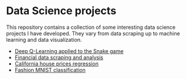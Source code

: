# Data Science projects

This repository contains a collection of some interesting data science projects I have developed. They vary from data scraping up to machine learning and data visualization.

  - [Deep Q-Learning applied to the Snake game](Snake_Deep_Q_Learning/Snake.ipynb)
  - [Financial data scraping and analysis](Finfiz_Spider/Finviz.ipynb)
  - [California house prices regression](California_House_prices.md)
  - [Fashion MNIST classification](Fashion_MNIST/Fashion_MNIST_Exploration_and_classification.ipynb)

